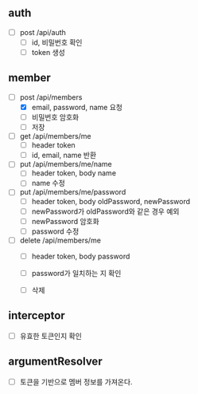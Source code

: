 ## auth
- [ ] post /api/auth
    - [ ] id, 비밀번호 확인
    - [ ] token 생성

## member
- [ ] post /api/members
    - [X] email, password, name 요청
    - [ ] 비밀번호 암호화
    - [ ] 저장

- [ ] get /api/members/me
    - [ ] header token
    - [ ] id, email, name 반환

- [ ] put /api/members/me/name
    - [ ] header token, body name
    - [ ] name 수정

- [ ] put /api/members/me/password
    - [ ] header token, body oldPassword, newPassword
    - [ ] newPassword가 oldPassword와 같은 경우 예외
    - [ ] newPassword 암호화
    - [ ] password 수정

- [ ] delete /api/members/me
    - [ ] header token, body password
    - [ ] password가 일치하는 지 확인
    - [ ] 삭제


## interceptor
- [ ] 유효한 토큰인지 확인

## argumentResolver
- [ ] 토큰을 기반으로 멤버 정보를 가져온다.
